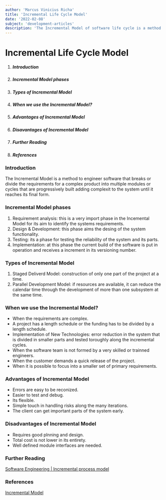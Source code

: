 ```yaml
---
author: 'Marcus Vinicius Richa'
title: 'Incremental Life Cycle Model'
date: '2022-02-08'
subject: 'development-articles'
description: 'The Incremental Model of software life cycle is a method to engineer software that breaks or divide the requirements for a complex product into multiple modules or cycles that are progressively built adding complexit to the system until it reaches its final form..'
---
```


# Incremental Life Cycle Model

1. ##### Introduction     
2. ##### Incremental Model phases
3. ##### Types of Incremental Model 
4. ##### When we use the Incremental Model? 
5. ##### Advantages of Incremental Model 
6. ##### Disavantages of Incremental Model 
7. ##### Further Reading
8. ##### References

### Introduction

The Incremental Model is a method to engineer software that breaks or divide the requirements for a complex product into multiple modules or cycles that are progressively built adding complexit to the system until it reaches its final form.

### Incremental Model phases

1. Requirement analysis: this is a very import phase in the Incemental Model for its aim to identify the systems requirements.
2. Design & Development: this phase aims the desing of the system functionality.
3. Testing: its a phase for testing the reliability of the system and its parts.
4. Implementation: at this phase the current build of the software is put in operation and receives a increment in its versioning number.


### Types of Incremental Model

1. Staged Deliverd Model: construction of only one part of the project at a time.
2. Parallel Development Model: if resources are available, it can reduce the calendar time through the development of more than one subsystem at the same time.


### When we use the Incremental Model?

- When the requirements are complex.
- A project has a length schedule or the funding has to be divided by a length schedule.
- Implementation of New Technologies: error reduction in the system that is divided in smaller parts and tested toroughly along the incremental cycles.
- When the software team is not formed by a very skilled or trainned engineers.
- When the customer demands a quick release of the project.
- When it is possible to focus into a smaller set of primary requirements.

### Advantages of Incremental Model

- Errors are easy to be reconized.
- Easier to test and debug.
- Its flexible.
- Simple touch in handling risks along the many iterations.
- The client can get important parts of the system early.

### Disadvantages of Incremental Model

- Requires good plnning and design.
- Total cost is not lower in its entirety.
- Well defined module interfaces are needed.



### Further Reading

[Software Engineering | Incremental process model](https://www.geeksforgeeks.org/software-engineering-incremental-process-model/)

### References

[Incremental Model](https://www.javatpoint.com/software-engineering-incremental-model)


